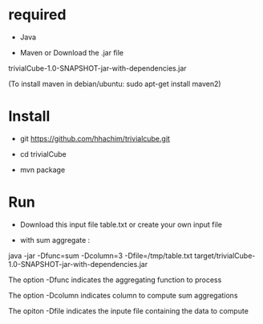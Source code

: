 # required

* Java

* Maven or Download the .jar file

trivialCube-1.0-SNAPSHOT-jar-with-dependencies.jar

(To install maven in debian/ubuntu: sudo apt-get install maven2)

# Install

* git https://github.com/hhachim/trivialcube.git 

* cd trivialCube

* mvn package

# Run
* Download this input file table.txt or create your own input file

* with sum aggregate :

java -jar -Dfunc=sum -Dcolumn=3 -Dfile=/tmp/table.txt target/trivialCube-1.0-SNAPSHOT-jar-with-dependencies.jar

The option -Dfunc indicates the aggregating function to process

The option -Dcolumn indicates column to compute sum aggregations

The opiton -Dfile indicates the inpute file containing the data to compute

